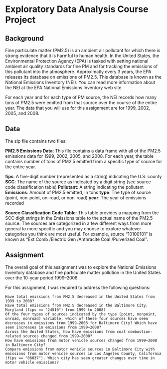 # Exploratory Data Analysis Course Project

## Background
Fine particulate matter (PM2.5) is an ambient air pollutant for which there is strong evidence that it is harmful to human health. In the United States, the Environmental Protection Agency (EPA) is tasked with setting national ambient air quality standards for fine PM and for tracking the emissions of this pollutant into the atmosphere. Approximatly every 3 years, the EPA releases its database on emissions of PM2.5. This database is known as the National Emissions Inventory (NEI). You can read more information about the NEI at the EPA National Emissions Inventory web site.

For each year and for each type of PM source, the NEI records how many tons of PM2.5 were emitted from that source over the course of the entire year. The data that you will use for this assignment are for 1999, 2002, 2005, and 2008.

## Data
The zip file contains two files:

**PM2.5 Emissions Data**: This file contains a data frame with all of the PM2.5 emissions data for 1999, 2002, 2005, and 2008. For each year, the table contains number of tons of PM2.5 emitted from a specific type of source for the entire year.

**fips**: A five-digit number (represented as a string) indicating the U.S. county
**SCC**: The name of the source as indicated by a digit string (see source code classification table)
**Pollutant**: A string indicating the pollutant
**Emissions**: Amount of PM2.5 emitted, in tons
**type**: The type of source (point, non-point, on-road, or non-road)
**year**: The year of emissions recorded

**Source Classification Code Table**: This table provides a mapping from the SCC digit strings in the Emissions table to the actual name of the PM2.5 source. The sources are categorized in a few different ways from more general to more specific and you may choose to explore whatever categories you think are most useful. For example, source “10100101” is known as “Ext Comb /Electric Gen /Anthracite Coal /Pulverized Coal”.

## Assignment

The overall goal of this assignment was to explore the National Emissions Inventory database and fine particulate matter pollution in the United States over the 10-year period 1999–2008. 

For this assignment, I was required to address the following questions: 

    Have total emissions from PM2.5 decreased in the United States from 1999 to 2008? 
    Have total emissions from PM2.5 decreased in the Baltimore City, Maryland (fips == "24510") from 1999 to 2008? 
    Of the four types of sources indicated by the type (point, nonpoint, onroad, nonroad) variable, which of these four sources have seen decreases in emissions from 1999–2008 for Baltimore City? Which have seen increases in emissions from 1999–2008? 
    Across the United States, how have emissions from coal combustion-related sources changed from 1999–2008?
    How have emissions from motor vehicle sources changed from 1999–2008 in Baltimore City?
    Compare emissions from motor vehicle sources in Baltimore City with emissions from motor vehicle sources in Los Angeles County, California (fips == "06037"). Which city has seen greater changes over time in motor vehicle emissions?
    
 
